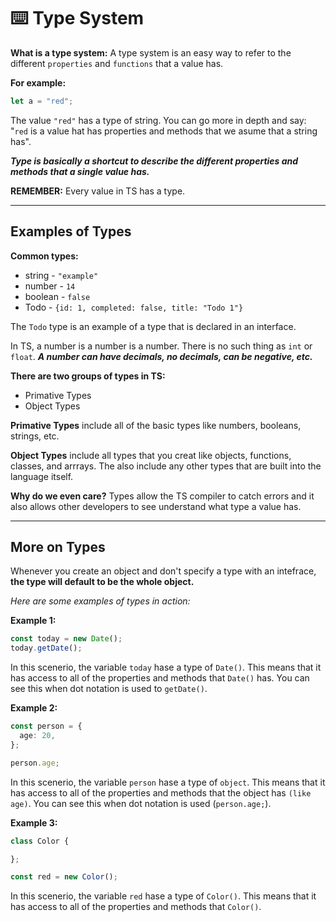 # ⌨️ Type System

__What is a type system:__ A type system is an easy way to refer to the different `properties` and `functions` that a value has.

__For example:__ 
```ts
let a = "red";
```
The value `"red"` has a type of string. You can go more in depth and say: "`red` is a value hat has properties and methods that we asume that a string has".

**_Type is basically a shortcut to describe the different properties and methods that a single value has._**

__REMEMBER:__ Every value in TS has a type.

---

## Examples of Types

__Common types:__
* string - `"example"`
* number - `14`
* boolean - `false`
* Todo - `{id: 1, completed: false, title: "Todo 1"}`

The `Todo` type is an example of a type that is declared in an interface.

In TS, a number is a number is a number. There is no such thing as `int` or `float`. **_A number can have decimals, no decimals, can be negative, etc._**

__There are two groups of types in TS:__
* Primative Types
* Object Types

__Primative Types__ include all of the basic types like numbers, booleans, strings, etc.

__Object Types__ include all types that you creat like objects, functions, classes, and arrrays. The also include any other types that are built into the language itself.

__Why do we even care?__ Types allow the TS compiler to catch errors and it also allows other developers to see understand what type a value has.

---

## More on Types

Whenever you create an object and don't specify a type with an intefrace, __the type will default to be the whole object.__

_Here are some examples of types in action:_

__Example 1:__

```ts
const today = new Date();
today.getDate();
```
In this scenerio, the variable `today` hase a type of `Date()`. This means that it has access to all of the properties and methods that `Date()` has. You can see this when dot notation is used to `getDate()`.  
  
__Example 2:__

```ts
const person = {
  age: 20,
};

person.age;
```
In this scenerio, the variable `person` hase a type of `object`. This means that it has access to all of the properties and methods that the object has `(like age)`. You can see this when dot notation is used (`person.age;`).  
  
__Example 3:__

```ts
class Color {

};

const red = new Color();
```
In this scenerio, the variable `red` hase a type of `Color()`. This means that it has access to all of the properties and methods that `Color()`.
  


















